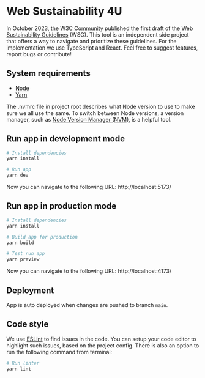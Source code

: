 # Web Sustainability 4U

In October 2023, the [W3C Community](https://www.w3.org/groups/cg/sustyweb/) published the first draft of the [Web Sustainability Guidelines](https://w3c.github.io/sustyweb/) (WSG). This tool is an independent side project that offers a way to navigate and prioritize these guidelines. For the implementation we use TypeScript and React. Feel free to suggest features, report bugs or contribute!

## System requirements

- [Node](https://nodejs.org/en/download)
- [Yarn](https://classic.yarnpkg.com/en/docs/install)

The .nvmrc file in project root describes what Node version to use to make sure we all use the same. To switch between Node versions, a version manager, such as [Node Version Manager (NVM)](https://github.com/nvm-sh/nvm), is a helpful tool.

## Run app in development mode

```bash
# Install dependencies
yarn install

# Run app
yarn dev
```

Now you can navigate to the following URL: http://localhost:5173/

## Run app in production mode

```bash
# Install dependencies
yarn install

# Build app for production
yarn build

# Test run app
yarn preview
```

Now you can navigate to the following URL: http://localhost:4173/

## Deployment

App is auto deployed when changes are pushed to branch `main`.

## Code style

We use [ESLint](https://eslint.org/) to find issues in the code. You can setup your code editor to highlight such issues, based on the project config. There is also an option to run the following command from terminal:

```bash
# Run linter
yarn lint
```
